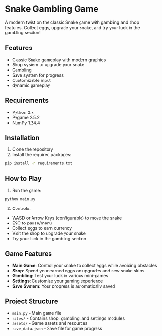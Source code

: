 # Snake Gambling Game

A modern twist on the classic Snake game with gambling and shop features. Collect eggs, upgrade your snake, and try your luck in the gambling section!

## Features

- Classic Snake gameplay with modern graphics
- Shop system to upgrade your snake
- Gambling
- Save system for progress
- Customizable input
- dynamic gameplay

## Requirements

- Python 3.x
- Pygame 2.5.2
- NumPy 1.24.4

## Installation

1. Clone the repository
2. Install the required packages:
```bash
pip install -r requirements.txt
```

## How to Play

1. Run the game:
```bash
python main.py
```

2. Controls:
- WASD or Arrow Keys (configurable) to move the snake
- ESC to pause/menu
- Collect eggs to earn currency
- Visit the shop to upgrade your snake
- Try your luck in the gambling section

## Game Features

- **Main Game**: Control your snake to collect eggs while avoiding obstacles
- **Shop**: Spend your earned eggs on upgrades and new snake skins
- **Gambling**: Test your luck in various mini-games
- **Settings**: Customize your gaming experience
- **Save System**: Your progress is automatically saved

## Project Structure

- `main.py` - Main game file
- `sites/` - Contains shop, gambling, and settings modules
- `assets/` - Game assets and resources
- `save_data.json` - Save file for game progress 
